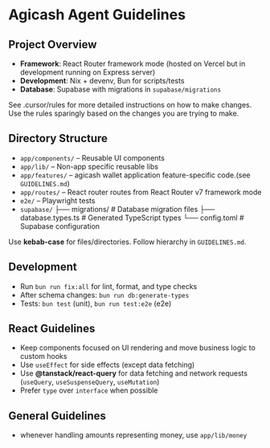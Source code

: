 # Agicash Agent Guidelines

## Project Overview

- **Framework**: React Router framework mode (hosted on Vercel but in development running on Express server)
- **Development**: Nix + devenv, Bun for scripts/tests
- **Database**: Supabase with migrations in `supabase/migrations`

See .cursor/rules for more detailed instructions on how to make changes. Use the rules sparingly based on the changes you are trying to make.

## Directory Structure

- `app/components/` – Reusable UI components
- `app/lib/` – Non-app specific reusable libs
- `app/features/` –  agicash wallet application feature-specific code.(see `GUIDELINES.md`)
- `app/routes/` – React router routes from React Router v7 framework mode
- `e2e/` – Playwright tests
- `supabase/`
    ├── migrations/           # Database migration files
    ├── database.types.ts     # Generated TypeScript types
    └── config.toml          # Supabase configuration

Use **kebab-case** for files/directories. Follow hierarchy in `GUIDELINES.md`.

## Development

- Run `bun run fix:all` for lint, format, and type checks
- After schema changes: `bun run db:generate-types`
- Tests: `bun test` (unit), `bun run test:e2e` (e2e)

## React Guidelines

- Keep components focused on UI rendering and move business logic to custom hooks
- Use `useEffect` for side effects (except data fetching)
- Use **@tanstack/react-query** for data fetching and network requests (`useQuery`, `useSuspenseQuery`, `useMutation`)
- Prefer `type` over `interface` when possible

## General Guidelines

- whenever handling amounts representing money, use `app/lib/money`

